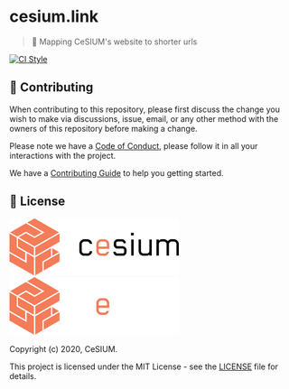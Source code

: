 [contributing]: CONTRIBUTING.md
[code_of_conduct]: CODE_OF_CONDUCT.md
[license]: LICENSE.txt
[ci-style-status]: https://github.com/cesium/cesium.link/actions/workflows/style.yml/badge.svg
[ci-style-workflow]: https://github.com/cesium/cesium.link/actions/workflows/style.yml

# cesium.link

> :link: Mapping CeSIUM's website to shorter urls

[![CI Style][ci-style-status]][ci-style-workflow]

## 🤝 Contributing

When contributing to this repository, please first discuss the change you wish
to make via discussions, issue, email, or any other method with the owners of
this repository before making a change.

Please note we have a [Code of Conduct][code_of_conduct], please follow it
in all your interactions with the project.

We have a [Contributing Guide][contributing] to help you getting started.

## 📝 License

<img src=".github/brand/cesium-DARK.svg#gh-light-mode-only" width="300">
<img src=".github/brand/cesium-LIGHT.svg#gh-dark-mode-only" width="300">

Copyright (c) 2020, CeSIUM.

This project is licensed under the MIT License - see the [LICENSE][license]
file for details.
